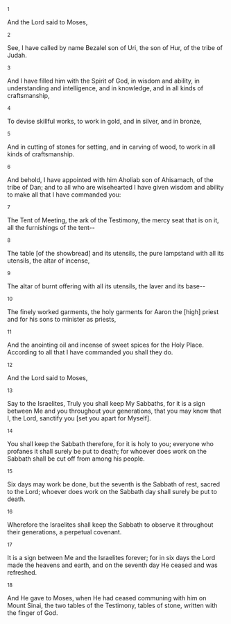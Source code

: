 <sup>1</sup> 

And the Lord said to Moses, 

<sup>2</sup> 

See, I have called by name Bezalel son of Uri, the son of Hur, of the tribe of Judah. 

<sup>3</sup> 

And I have filled him with the Spirit of God, in wisdom and ability, in understanding and intelligence, and in knowledge, and in all kinds of craftsmanship, 

<sup>4</sup> 

To devise skillful works, to work in gold, and in silver, and in bronze, 

<sup>5</sup> 

And in cutting of stones for setting, and in carving of wood, to work in all kinds of craftsmanship. 

<sup>6</sup> 

And behold, I have appointed with him Aholiab son of Ahisamach, of the tribe of Dan; and to all who are wisehearted I have given wisdom and ability to make all that I have commanded you: 

<sup>7</sup> 

The Tent of Meeting, the ark of the Testimony, the mercy seat that is on it, all the furnishings of the tent-- 

<sup>8</sup> 

The table [of the showbread] and its utensils, the pure lampstand with all its utensils, the altar of incense, 

<sup>9</sup> 

The altar of burnt offering with all its utensils, the laver and its base-- 

<sup>10</sup> 

The finely worked garments, the holy garments for Aaron the [high] priest and for his sons to minister as priests, 

<sup>11</sup> 

And the anointing oil and incense of sweet spices for the Holy Place. According to all that I have commanded you shall they do. 

<sup>12</sup> 

And the Lord said to Moses, 

<sup>13</sup> 

Say to the Israelites, Truly you shall keep My Sabbaths, for it is a sign between Me and you throughout your generations, that you may know that I, the Lord, sanctify you [set you apart for Myself]. 

<sup>14</sup> 

You shall keep the Sabbath therefore, for it is holy to you; everyone who profanes it shall surely be put to death; for whoever does work on the Sabbath shall be cut off from among his people. 

<sup>15</sup> 

Six days may work be done, but the seventh is the Sabbath of rest, sacred to the Lord; whoever does work on the Sabbath day shall surely be put to death. 

<sup>16</sup> 

Wherefore the Israelites shall keep the Sabbath to observe it throughout their generations, a perpetual covenant. 

<sup>17</sup> 

It is a sign between Me and the Israelites forever; for in six days the Lord made the heavens and earth, and on the seventh day He ceased and was refreshed. 

<sup>18</sup> 

And He gave to Moses, when He had ceased communing with him on Mount Sinai, the two tables of the Testimony, tables of stone, written with the finger of God.